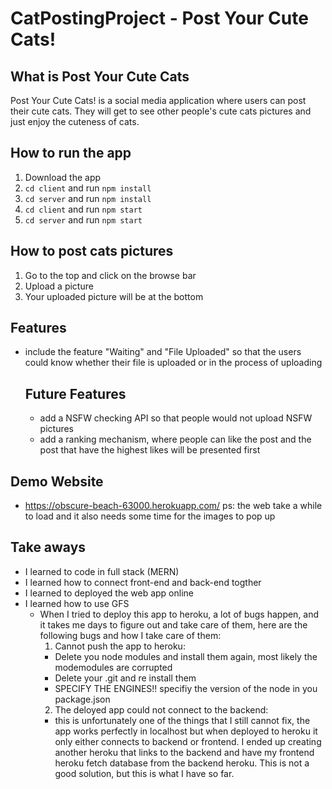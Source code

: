 # CatPostingProject - Post Your Cute Cats!


## What is Post Your Cute Cats
Post Your Cute Cats! is a social media application where users can post their cute cats. They will get to see other people's cute cats pictures and just enjoy the cuteness of cats.


## How to run the app
1. Download the app
2. `cd client` and run `npm install`
3. `cd server` and run `npm install`
4. `cd client` and run `npm start`
5. `cd server` and run `npm start`

## How to post cats pictures
1. Go to the top and click on the browse bar
2. Upload a picture
3. Your uploaded picture will be at the bottom

## Features
- include the feature "Waiting" and "File Uploaded" so that the users could know whether their file is uploaded or in the process of uploading

  ## Future Features
  
  - add a NSFW checking API so that people would not upload NSFW pictures
  - add a ranking mechanism, where people can like the post and the post that have the highest likes will be presented first
 
## Demo Website
- https://obscure-beach-63000.herokuapp.com/
ps: the web take a while to load and it also needs some time for the images to pop up

## Take aways
- I learned to code in full stack (MERN)
- I learned how to connect front-end and back-end togther
- I learned to deployed the web app online
- I learned how to use GFS
  - When I tried to deploy this app to heroku, a lot of bugs happen, and it takes me days to figure out and take care of them, here are the following bugs and how I take care of them:
    1. Cannot push the app to heroku:  
      - Delete you node modules and install them again, most likely the modemodules are corrupted
      - Delete your .git and re install them
      - SPECIFY THE ENGINES!! specifiy the version of the node in you package.json
    2. The deloyed app could not connect to the backend:
      - this is unfortunately one of the things that I still cannot fix, the app works perfectly in localhost but when deployed to heroku it only either connects to backend or frontend. I ended up creating another heroku that links to the backend and have my frontend heroku fetch database from the backend heroku. This is not a good solution, but this is what I have so far.


